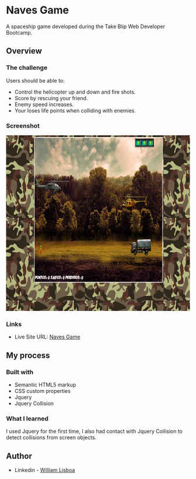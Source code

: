 # Naves Game

A spaceship game developed during the Take Blip Web Developer Bootcamp.

## Overview

### The challenge

Users should be able to:

- Control the helicopter up and down and fire shots.
- Score by rescuing your friend.
- Enemy speed increases.
- Your loses life points when colliding with enemies.

### Screenshot

<div align=center>
<img src="./images/image.png" width="520" height="480"/>
</div>

### Links

- Live Site URL: [Naves Game](https://naves-game.vercel.app/)

## My process

### Built with

- Semantic HTML5 markup
- CSS custom properties
- Jquery
- Jquery Collision

### What I learned

I used Jquery for the first time, I also had contact with Jquery Collision to detect collisions from screen objects.

## Author

- Linkedin - [William Lisboa](https://www.linkedin.com/in/william-lisboa-50340618a/)
